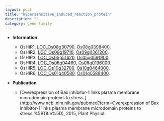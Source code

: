 ```yaml
---
layout: post
title: "hypersensitive_induced_reaction_protein"
description: ""
category: gene family
---
```


* **Information**  
    + OsHIR1, [LOC_Os08g30790](http://rice.uga.edu/cgi-bin/ORF_infopage.cgi?orf=LOC_Os08g30790), [Os08g0398400](https://rapdb.dna.affrc.go.jp/locus/?name=Os08g0398400).
    + OsHIR2, [LOC_Os09g19710](http://rice.uga.edu/cgi-bin/ORF_infopage.cgi?orf=LOC_Os09g19710), [Os09g0361200](https://rapdb.dna.affrc.go.jp/locus/?name=Os09g0361200).
    + OsHIR3, [LOC_Os05g51420](http://rice.uga.edu/cgi-bin/ORF_infopage.cgi?orf=LOC_Os05g51420), [Os05g0591900](https://rapdb.dna.affrc.go.jp/locus/?name=Os05g0591900).
    + OsHIR4, [LOC_Os06g04460](http://rice.uga.edu/cgi-bin/ORF_infopage.cgi?orf=LOC_Os06g04460), [Os06g0136000](https://rapdb.dna.affrc.go.jp/locus/?name=Os06g0136000).
    + OsHIR5, [LOC_Os10g32700](http://rice.uga.edu/cgi-bin/ORF_infopage.cgi?orf=LOC_Os10g32700), [Os10g0464000](https://rapdb.dna.affrc.go.jp/locus/?name=Os10g0464000).
    + OsHIR6, [LOC_Os01g40580](http://rice.uga.edu/cgi-bin/ORF_infopage.cgi?orf=LOC_Os01g40580), [Os01g0588400](https://rapdb.dna.affrc.go.jp/locus/?name=Os01g0588400).

* **Publication**  
    + [Overexpression of Bax inhibitor-1 links plasma membrane microdomain proteins to stress.](http://www.ncbi.nlm.nih.gov/pubmed?term=Overexpression of Bax inhibitor-1 links plasma membrane microdomain proteins to stress.%5BTitle%5D), 2015, Plant Physiol.


